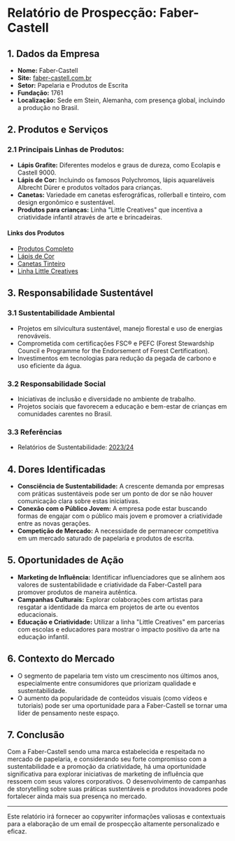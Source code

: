 # Relatório de Prospecção: Faber-Castell

## 1. Dados da Empresa
- **Nome:** Faber-Castell
- **Site:** [faber-castell.com.br](http://www.faber-castell.com.br)
- **Setor:** Papelaria e Produtos de Escrita
- **Fundação:** 1761
- **Localização:** Sede em Stein, Alemanha, com presença global, incluindo a produção no Brasil.

## 2. Produtos e Serviços
### 2.1 Principais Linhas de Produtos:
- **Lápis Grafite:** Diferentes modelos e graus de dureza, como Ecolapis e Castell 9000.
- **Lápis de Cor:** Incluindo os famosos Polychromos, lápis aquareláveis Albrecht Dürer e produtos voltados para crianças.
- **Canetas:** Variedade em canetas esferográficas, rollerball e tinteiro, com design ergonômico e sustentável.
- **Produtos para crianças:** Linha "Little Creatives" que incentiva a criatividade infantil através de arte e brincadeiras.

#### Links dos Produtos
- [Produtos Completo](https://www.faber-castell.com.br/products)
- [Lápis de Cor](https://www.faber-castell.com.br/products/art-and-graphic/polychromos)
- [Canetas Tinteiro](https://www.faber-castell.com.br/products/24-24-11-fountain-pen)
- [Linha Little Creatives](https://www.faber-castell.com.br/littlecreatives)

## 3. Responsabilidade Sustentável
### 3.1 Sustentabilidade Ambiental
- Projetos em silvicultura sustentável, manejo florestal e uso de energias renováveis.
- Comprometida com certificações FSC® e PEFC (Forest Stewardship Council e Programme for the Endorsement of Forest Certification).
- Investimentos em tecnologias para redução da pegada de carbono e uso eficiente da água.

### 3.2 Responsabilidade Social
- Iniciativas de inclusão e diversidade no ambiente de trabalho.
- Projetos sociais que favorecem a educação e bem-estar de crianças em comunidades carentes no Brasil.

### 3.3 Referências
- Relatórios de Sustentabilidade: [2023/24](https://www.faber-castell.com.br/corporate/sustentabilidade/relatorio-de-sustentabilidade)

## 4. Dores Identificadas
- **Consciência de Sustentabilidade:** A crescente demanda por empresas com práticas sustentáveis pode ser um ponto de dor se não houver comunicação clara sobre estas iniciativas.
- **Conexão com o Público Jovem:** A empresa pode estar buscando formas de engajar com o público mais jovem e promover a criatividade entre as novas gerações.
- **Competição de Mercado:** A necessidade de permanecer competitiva em um mercado saturado de papelaria e produtos de escrita.

## 5. Oportunidades de Ação
- **Marketing de Influência:** Identificar influenciadores que se alinhem aos valores de sustentabilidade e criatividade da Faber-Castell para promover produtos de maneira autêntica.
- **Campanhas Culturais:** Explorar colaborações com artistas para resgatar a identidade da marca em projetos de arte ou eventos educacionais.
- **Educação e Criatividade:** Utilizar a linha "Little Creatives" em parcerias com escolas e educadores para mostrar o impacto positivo da arte na educação infantil.

## 6. Contexto do Mercado
- O segmento de papelaria tem visto um crescimento nos últimos anos, especialmente entre consumidores que priorizam qualidade e sustentabilidade. 
- O aumento da popularidade de conteúdos visuais (como vídeos e tutoriais) pode ser uma oportunidade para a Faber-Castell se tornar uma líder de pensamento neste espaço.

## 7. Conclusão
Com a Faber-Castell sendo uma marca estabelecida e respeitada no mercado de papelaria, e considerando seu forte compromisso com a sustentabilidade e a promoção da criatividade, há uma oportunidade significativa para explorar iniciativas de marketing de influência que ressoem com seus valores corporativos. O desenvolvimento de campanhas de storytelling sobre suas práticas sustentáveis e produtos inovadores pode fortalecer ainda mais sua presença no mercado.

--- 

Este relatório irá fornecer ao copywriter informações valiosas e contextuais para a elaboração de um email de prospecção altamente personalizado e eficaz.